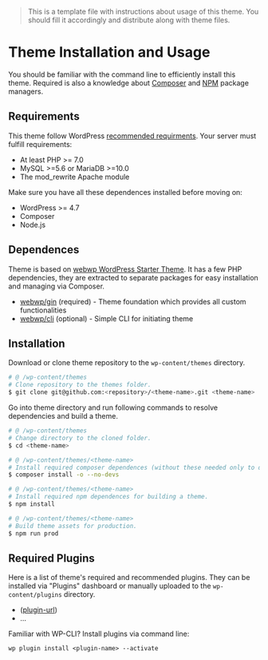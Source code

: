 > This is a template file with instructions about usage of this theme. You should fill it accordingly and distribute along with theme files.

# Theme Installation and Usage

You should be familiar with the command line to efficiently install this theme. Required is also a knowledge about [Composer](https://getcomposer.org) and [NPM](https://www.npmjs.com/) package managers.

## Requirements

This theme follow WordPress [recommended requirments](https://wordpress.org/about/requirements). Your server must fulfill requirements:

- At least PHP >= 7.0
- MySQL >=5.6 or MariaDB >=10.0
- The mod_rewrite Apache module

Make sure you have all these dependences installed before moving on:

- WordPress >= 4.7
- Composer
- Node.js

## Dependences

Theme is based on [webwp WordPress Starter Theme](https://github.com/webwp). It has a few PHP dependencies, they are extracted to separate packages for easy installation and managing via Composer.

- [webwp/gin](https://github.com/webwp/gin) (required) - Theme foundation which provides all custom functionalities
- [webwp/cli](https://github.com/webwp/cli) (optional) - Simple CLI for initiating theme

## Installation

Download or clone theme repository to the `wp-content/themes` directory.

```bash
# @ /wp-content/themes
# Clone repository to the themes folder.
$ git clone git@github.com:<repository>/<theme-name>.git <theme-name>
```

Go into theme directory and run following commands to resolve dependencies and build a theme.

```bash
# @ /wp-content/themes
# Change directory to the cloned folder.
$ cd <theme-name>

# @ /wp-content/themes/<theme-name>
# Install required composer dependences (without these needed only to development).
$ composer install -o --no-devs

# @ /wp-content/themes/<theme-name>
# Install required npm dependences for building a theme.
$ npm install

# @ /wp-content/themes/<theme-name>
# Build theme assets for production.
$ npm run prod
```

## Required Plugins

Here is a list of theme's required and recommended plugins. They can be installed via "Plugins" dashboard or manually uploaded to the `wp-content/plugins` directory.

- <plugin-name> ([plugin-url](#plugin-url))
- ...

Familiar with WP-CLI? Install plugins via command line:

```
wp plugin install <plugin-name> --activate
```
